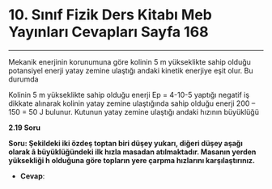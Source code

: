 # 10. Sınıf Fizik Ders Kitabı Meb Yayınları Cevapları Sayfa 168

---

Mekanik enerjinin korunumuna göre kolinin 5 m yükseklikte sahip olduğu potansiyel enerji yatay zemine ulaştığı andaki kinetik enerjiye eşit olur. Bu durumda

Kolinin 5 m yükseklikte sahip olduğu enerji Ep = 4-10-5 yaptığı negatif iş dikkate alınarak kolinin yatay zemine ulaştığında sahip olduğu enerji 200 – 150 = 50 J bulunur. Kutunun yatay zemine ulaştığı andaki hızının büyüklüğü

**2.19 Soru**

**Soru: Şekildeki iki özdeş toptan biri düşey yukarı, diğeri düşey aşağı olarak â büyüklüğündeki ilk hızla masadan atılmaktadır. Masanın yerden yüksekliği h olduğuna göre topların yere çarpma hızlarını karşılaştırınız.**

-   **Cevap**: